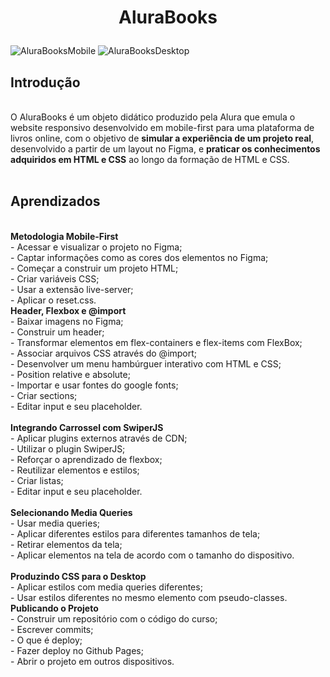 <h1 align="center">
  <p align="center">AluraBooks</p>
 </h1>
 
![AluraBooksMobile](https://user-images.githubusercontent.com/95223411/199304438-9a26251f-688f-419b-a535-da2080f4b252.png) ![AluraBooksDesktop](https://user-images.githubusercontent.com/95223411/199308648-fee0ed61-fa42-4c0f-bb88-709e97c14cb1.png)



## Introdução
<br />
O AluraBooks é um objeto didático produzido pela Alura que emula o website responsivo desenvolvido em mobile-first para uma plataforma de livros online, com o objetivo de <b>simular a experiência de um projeto real</b>, desenvolvido a partir de um layout no Figma, e <b>praticar os conhecimentos adquiridos em HTML e CSS</b> ao longo da formação de HTML e CSS.
<br />
<br />

## Aprendizados
<br />
  <strong>Metodologia Mobile-First</strong><br />
  - Acessar e visualizar o projeto no Figma; <br />
  - Captar informações como as cores dos elementos no Figma;<br />
  - Começar a construir um projeto HTML;<br />
  - Criar variáveis CSS;<br />
  - Usar a extensão live-server;<br />
  - Aplicar o reset.css.
<br />
  <strong>Header, Flexbox e @import</strong><br />
  - Baixar imagens no Figma; <br />
  - Construir um header; <br />
  - Transformar elementos em flex-containers e flex-items com FlexBox; <br />
  - Associar arquivos CSS através do @import; <br />
  - Desenvolver um menu hambúrguer interativo com HTML e CSS; <br />
  - Position relative e absolute; <br />
  - Importar e usar fontes do google fonts; <br />
  - Criar sections; <br />
  - Editar input e seu placeholder. <br />
<br />
  <strong>Integrando Carrossel com SwiperJS</strong><br />
  - Aplicar plugins externos através de CDN; <br />
  - Utilizar o plugin SwiperJS; <br />
  - Reforçar o aprendizado de flexbox; <br />
  - Reutilizar elementos e estilos; <br />
  - Criar listas; <br />
  - Editar input e seu placeholder. <br />
<br />
 <strong>Selecionando Media Queries</strong><br />
  - Usar media queries; <br />
  - Aplicar diferentes estilos para diferentes tamanhos de tela; <br />
  - Retirar elementos da tela; <br />
  - Aplicar elementos na tela de acordo com o tamanho do dispositivo. <br />
<br />
 <strong>Produzindo CSS para o Desktop</strong><br />
  - Aplicar estilos com media queries diferentes; <br />
  - Usar estilos diferentes no mesmo elemento com pseudo-classes. <br />
 <strong>Publicando o Projeto</strong><br />
  - Construir um repositório com o código do curso; <br />
  - Escrever commits; <br />
  - O que é deploy; <br />
  - Fazer deploy no Github Pages; <br />
  - Abrir o projeto em outros dispositivos. <br />
